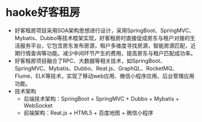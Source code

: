 # haoke好客租房
- 好客租房项目采用SOA架构思想进行设计，采用SpringBoot、SpringMVC、Mybatis、Dubbo等技术框架实现，好客租房时直接促成房东与租户对接的生活服务平台，它包含房东发布房源，租户多维度寻找房源，智能房源匹配，近期行情查询等功能。减少中间环节产生的费用，提高房东与租户匹配成功率。
- 好客租房项目融合了RPC、大数据等相关技术，如SpringBoot、SpringMVC、Mybatis、Dubbo、Reat.js、GraphQL、RocketMQ、Flume、ELK等技术，实现了移动web应用、微信小程序应用、后台管理应用功能。
- 技术架构
    - 后端技术架构：SpringBoot + SpringMVC + Dubbo + Mybatis + WebSocket  
    - 前端架构：Reat.js + HTML5 + 百度地图 + 微信小程序
    